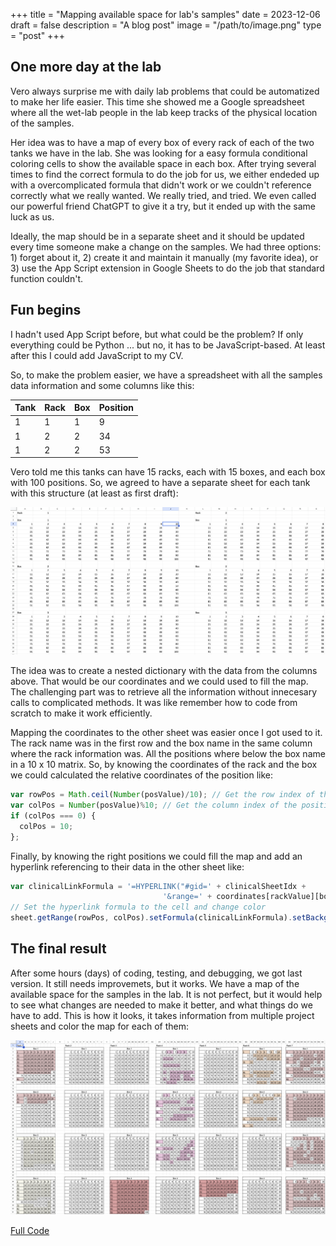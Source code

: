 +++
title = "Mapping available space for lab's samples"
date = 2023-12-06
draft = false
description =  "A blog post"
image = "/path/to/image.png"
type =  "post"
+++

## One more day at the lab
Vero always surprise me with daily lab problems that could be automatized to make her life easier. This time she showed me a Google spreadsheet where all the wet-lab people in the lab keep tracks of the physical location of the samples. 

Her idea was to have a map of every box of every rack of each of the two tanks we have in the lab. She was looking for a easy formula conditional coloring cells to show the available space in each box. After trying several times to find the correct formula to do the job for us, we either endeded up with a overcomplicated formula that didn't work or we couldn't reference correctly what we really wanted. We really tried, and tried. We even called our powerful friend ChatGPT to give it a try, but it ended up with the same luck as us. 

Ideally, the map should be in a separate sheet and it should be updated every time someone make a change on the samples. We had three options: 1) forget about it, 2) create it and maintain it manually (my favorite idea), or 3) use the App Script extension in Google Sheets to do the job that standard function couldn't.

## Fun begins
I hadn't used App Script before, but what could be the problem? If only everything could be Python ... but no, it has to be JavaScript-based. At least after this I could add JavaScript to my CV.

So, to make the problem easier, we have a spreadsheet with all the samples data information and some columns like this:

   Tank | Rack | Box | Position
--------|------|-----|-----------
    1   |  1   |  1  |   9
    1   |  2   |  2  |  34
    1   |  2   |  2  |  53

Vero told me this tanks can have 15 racks, each with 15 boxes, and each box with 100 positions. So, we agreed to have a separate sheet for each tank with this structure (at least as first draft):

![First Idea](/static/images/posts/sample_map/map_structure.png)

The idea was to create a nested dictionary with the data from the columns above. That would be our coordinates and we could used to fill the map. The challenging part was to retrieve all the information without innecesary calls to complicated methods. It was like remember how to code from scratch to make it work efficiently. 

Mapping the coordinates to the other sheet was easier once I got used to it. The rack name was in the first row and the box name in the same column where the rack information was. All the positions where below the box name in a 10 x 10 matrix. So, by knowing the coordinates of the rack and the box we could calculated the relative coordinates of the position like:

```javascript
var rowPos = Math.ceil(Number(posValue)/10); // Get the row index of the position
var colPos = Number(posValue)%10; // Get the column index of the position
if (colPos === 0) {
  colPos = 10;
};
```

Finally, by knowing the right positions we could fill the map and add an hyperlink referencing to their data in the other sheet like:

```javascript
var clinicalLinkFormula = '=HYPERLINK("#gid=' + clinicalSheetIdx +
                                  '&range=' + coordinates[rackValue][boxValue][posValue] + '","' + posValue + '")';
// Set the hyperlink formula to the cell and change color
sheet.getRange(rowPos, colPos).setFormula(clinicalLinkFormula).setBackground(color);
```

## The final result

After some hours (days) of coding, testing, and debugging, we got last version. It still needs improvemets, but it works. We have a map of the available space for the samples in the lab. It is not perfect, but it would help to see what changes are needed to make it better, and what things do we have to add. This is how it looks, it takes information from multiple project sheets and color the map for each of them:

![Final Look](/static/images/posts/sample_map/map_final.png)

[Full Code](https://github.com/cristian2420/LabSampleMap)
